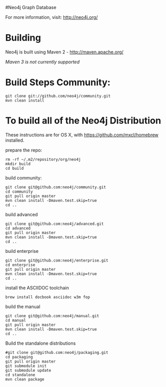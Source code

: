 #Neo4j Graph Database

For more information, visit:
http://neo4j.org/

# Building
Neo4j is built using Maven 2 - http://maven.apache.org/

*Maven 3 is not currently supported*

Build Steps Community:
======================

    git clone git://github.com/neo4j/community.git
    mvn clean install


To build all of the Neo4j Distribution
======================================


These instructions are for OS X, with https://github.com/mxcl/homebrew installed.

prepare the repo:

    rm -rf ~/.m2/repository/org/neo4j
    mkdir build
    cd build

build community:

    git clone git@github.com:neo4j/community.git
    cd community
    git pull origin master
    mvn clean install -Dmaven.test.skip=true
    cd ..

build advanced

    git clone git@github.com:neo4j/advanced.git
    cd advanced
    git pull origin master
    mvn clean install -Dmaven.test.skip=true
    cd ..

build enterprise

    git clone git@github.com:neo4j/enterprise.git
    cd enterprise
    git pull origin master
    mvn clean install -Dmaven.test.skip=true
    cd ..

install the ASCIIDOC toolchain

    brew install docbook asciidoc w3m fop

build the manual

    git clone git@github.com:neo4j/manual.git
    cd manual
    git pull origin master
    mvn clean install -Dmaven.test.skip=true
    cd ..

Build the standalone distributions

    #git clone git@github.com:neo4j/packaging.git
    cd packaging
    git pull origin master
    git submodule init
    git submodule update
    cd standalone
    mvn clean package